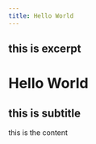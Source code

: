 ```yaml
---
title: Hello World
---
```

this is excerpt
---
# Hello World
## this is subtitle

this is the content